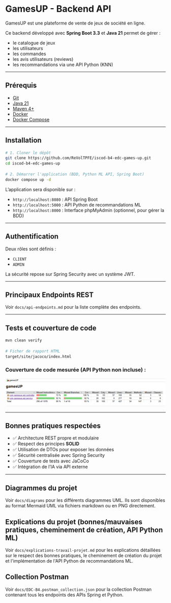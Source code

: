 # GamesUP - Backend API

GamesUP est une plateforme de vente de jeux de société en ligne.

Ce backend développé avec **Spring Boot 3.3** et **Java 21** permet de gérer :
- le catalogue de jeux
- les utilisateurs
- les commandes
- les avis utilisateurs (reviews)
- les recommandations via une API Python (KNN)

---

## Prérequis

- [Git](https://git-scm.com/)
- [Java 21](https://www.oracle.com/java/)
- [Maven 4+](https://maven.apache.org/)
- [Docker](https://www.docker.com/)
- [Docker Compose](https://docs.docker.com/compose/)

---

## Installation

```bash
# 1. Cloner le dépôt
git clone https://github.com/ReVolTPFE/iscod-b4-edc-games-up.git
cd iscod-b4-edc-games-up

# 2. Démarrer l'application (BDD, Python ML API, Spring Boot)
docker compose up -d
```

L’application sera disponible sur :
- `http://localhost:8080` : API Spring Boot  
- `http://localhost:5000` : API Python de recommandations ML
- `http://localhost:8000` : Interface phpMyAdmin (optionnel, pour gérer la BDD)

---

## Authentification

Deux rôles sont définis :
- `CLIENT`
- `ADMIN`

La sécurité repose sur Spring Security avec un système JWT.

---

## Principaux Endpoints REST

Voir `docs/api-endpoints.md` pour la liste complète des endpoints.

---

## Tests et couverture de code

```bash
mvn clean verify

# Ficher de rapport HTML
target/site/jacoco/index.html
```

### Couverture de code mesurée (API Python non incluse) :

![JaCoCo Coverage](./docs/code-coverage.png)

---

## Bonnes pratiques respectées

- ✅ Architecture REST propre et modulaire
- ✅ Respect des principes **SOLID**
- ✅ Utilisation de DTOs pour exposer les données
- ✅ Sécurité centralisée avec Spring Security
- ✅ Couverture de tests avec JaCoCo
- ✅ Intégration de l’IA via API externe

---

## Diagrammes du projet

Voir `docs/diagrams` pour les différents diagrammes UML. Ils sont disponibles au format Mermaid UML via fichiers markdown ou en PNG directement.

## Explications du projet (bonnes/mauvaises pratiques, cheminement de création, API Python ML)

Voir `docs/explications-travail-projet.md` pour les explications détaillées sur le respect des bonnes pratiques, le cheminement de création du projet et l'implémentation de l'API Python de recommandations ML.

## Collection Postman

Voir `docs/EDC-B4.postman_collection.json` pour la collection Postman contenant tous les endpoints des APIs Spring et Python.
